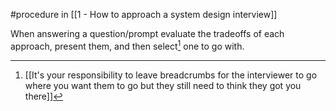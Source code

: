 #procedure in [[1 - How to approach a system design interview]]

When answering a question/prompt evaluate the tradeoffs of each approach, present them, and then select[^1] one to go with. 

[^1]: [[It's your responsibility to leave breadcrumbs for the interviewer to go where you want them to go but they still need to think they got you there]]